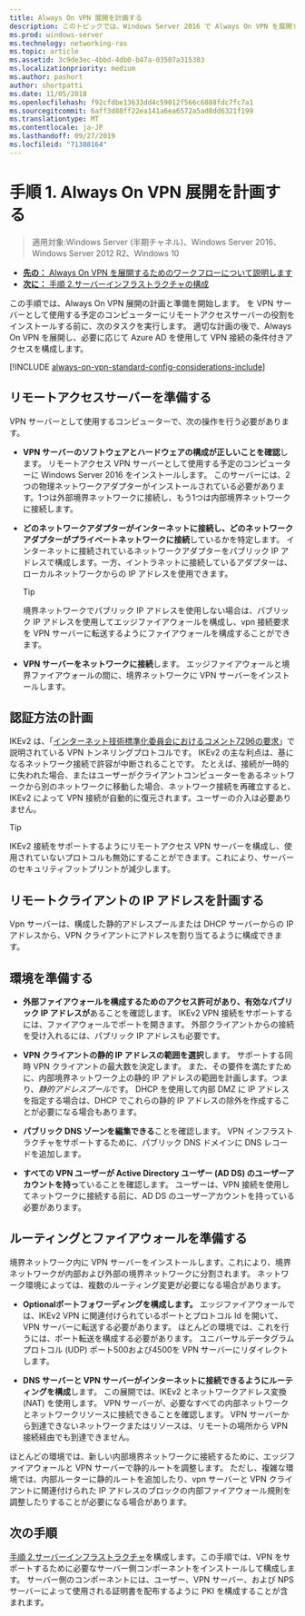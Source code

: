 ```yaml
---
title: Always On VPN 展開を計画する
description: このトピックでは、Windows Server 2016 で Always On VPN を展開するための計画手順について説明します。
ms.prod: windows-server
ms.technology: networking-ras
ms.topic: article
ms.assetid: 3c9de3ec-4bbd-4db0-b47a-03507a315383
ms.localizationpriority: medium
ms.author: pashort
author: shortpatti
ms.date: 11/05/2018
ms.openlocfilehash: f92cfdbe13633dd4c59012f566c6888fdc7fc7a1
ms.sourcegitcommit: 6aff3d88ff22ea141a6ea6572a5ad8dd6321f199
ms.translationtype: MT
ms.contentlocale: ja-JP
ms.lasthandoff: 09/27/2019
ms.locfileid: "71388164"
---
```

# <a name="step-1-plan-the-always-on-vpn-deployment"></a>手順 1. Always On VPN 展開を計画する

>適用対象:Windows Server (半期チャネル)、Windows Server 2016、Windows Server 2012 R2、Windows 10

- [**先の：** Always On VPN を展開するためのワークフローについて説明します](always-on-vpn-deploy-deployment.md)
- [**次に：** 手順 2.サーバーインフラストラクチャの構成](vpn-deploy-server-infrastructure.md)

この手順では、Always On VPN 展開の計画と準備を開始します。 を VPN サーバーとして使用する予定のコンピューターにリモートアクセスサーバーの役割をインストールする前に、次のタスクを実行します。 適切な計画の後で、Always On VPN を展開し、必要に応じて Azure AD を使用して VPN 接続の条件付きアクセスを構成します。

[!INCLUDE [always-on-vpn-standard-config-considerations-include](../../../includes/always-on-vpn-standard-config-considerations-include.md)]

## <a name="prepare-the-remote-access-server"></a>リモートアクセスサーバーを準備する

VPN サーバーとして使用するコンピューターで、次の操作を行う必要があります。

- **VPN サーバーのソフトウェアとハードウェアの構成が正しいことを確認**します。 リモートアクセス VPN サーバーとして使用する予定のコンピューターに Windows Server 2016 をインストールします。 このサーバーには、2つの物理ネットワークアダプターがインストールされている必要があります。1つは外部境界ネットワークに接続し、もう1つは内部境界ネットワークに接続します。

- **どのネットワークアダプターがインターネットに接続し、どのネットワークアダプターがプライベートネットワークに接続**しているかを特定します。 インターネットに接続されているネットワークアダプターをパブリック IP アドレスで構成します。一方、イントラネットに接続しているアダプターは、ローカルネットワークからの IP アドレスを使用できます。

    >[!TIP]
    >境界ネットワークでパブリック IP アドレスを使用しない場合は、パブリック IP アドレスを使用してエッジファイアウォールを構成し、vpn 接続要求を VPN サーバーに転送するようにファイアウォールを構成することができます。

- **VPN サーバーをネットワークに接続**します。 エッジファイアウォールと境界ファイアウォールの間に、境界ネットワークに VPN サーバーをインストールします。

## <a name="plan-authentication-methods"></a>認証方法の計画

IKEv2 は、「[インターネット技術標準化委員会におけるコメント7296の要求](https://datatracker.ietf.org/doc/rfc7296/)」で説明されている VPN トンネリングプロトコルです。 IKEv2 の主な利点は、基になるネットワーク接続で許容が中断されることです。 たとえば、接続が一時的に失われた場合、またはユーザーがクライアントコンピューターをあるネットワークから別のネットワークに移動した場合、ネットワーク接続を再確立すると、IKEv2 によって VPN 接続が自動的に復元されます。ユーザーの介入は必要ありません。

>[!TIP]
>IKEv2 接続をサポートするようにリモートアクセス VPN サーバーを構成し、使用されていないプロトコルも無効にすることができます。これにより、サーバーのセキュリティフットプリントが減少します。 

## <a name="plan-ip-addresses-for-remote-clients"></a>リモートクライアントの IP アドレスを計画する

Vpn サーバーは、構成した静的アドレスプールまたは DHCP サーバーからの IP アドレスから、VPN クライアントにアドレスを割り当てるように構成できます。 

## <a name="prepare-the-environment"></a>環境を準備する

- **外部ファイアウォールを構成するためのアクセス許可があり、有効なパブリック IP アドレスが**あることを確認します。 IKEv2 VPN 接続をサポートするには、ファイアウォールでポートを開きます。 外部クライアントからの接続を受け入れるには、パブリック IP アドレスも必要です。

- **VPN クライアントの静的 IP アドレスの範囲を選択**します。 サポートする同時 VPN クライアントの最大数を決定します。 また、その要件を満たすために、内部境界ネットワーク上の静的 IP アドレスの範囲を計画します。つまり、*静的アドレスプール*です。 DHCP を使用して内部 DMZ に IP アドレスを指定する場合は、DHCP でこれらの静的 IP アドレスの除外を作成することが必要になる場合もあります。

- **パブリック DNS ゾーンを編集できる**ことを確認します。 VPN インフラストラクチャをサポートするために、パブリック DNS ドメインに DNS レコードを追加します。 

- **すべての VPN ユーザーが Active Directory ユーザー (AD DS) のユーザーアカウントを持っ**ていることを確認します。 ユーザーは、VPN 接続を使用してネットワークに接続する前に、AD DS のユーザーアカウントを持っている必要があります。

## <a name="prepare-routing-and-firewall"></a>ルーティングとファイアウォールを準備する 

境界ネットワーク内に VPN サーバーをインストールします。これにより、境界ネットワークが内部および外部の境界ネットワークに分割されます。 ネットワーク環境によっては、複数のルーティング変更が必要になる場合があります。

- **Optionalポートフォワーディングを構成します。** エッジファイアウォールでは、IKEv2 VPN に関連付けられているポートとプロトコル Id を開いて、VPN サーバーに転送する必要があります。 ほとんどの環境では、これを行うには、ポート転送を構成する必要があります。 ユニバーサルデータグラムプロトコル (UDP) ポート500および4500を VPN サーバーにリダイレクトします。

- **DNS サーバーと VPN サーバーがインターネットに接続できるようにルーティングを構成**します。 この展開では、IKEv2 とネットワークアドレス変換 (NAT) を使用します。 VPN サーバーが、必要なすべての内部ネットワークとネットワークリソースに接続できることを確認します。 VPN サーバーから到達できないネットワークまたはリソースは、リモートの場所から VPN 接続経由でも到達できません。

ほとんどの環境では、新しい内部境界ネットワークに接続するために、エッジファイアウォールと VPN サーバーで静的ルートを調整します。 ただし、複雑な環境では、内部ルーターに静的ルートを追加したり、vpn サーバーと VPN クライアントに関連付けられた IP アドレスのブロックの内部ファイアウォール規則を調整したりすることが必要になる場合があります。

## <a name="next-steps"></a>次の手順

[手順 2.サーバーインフラストラクチャ](vpn-deploy-server-infrastructure.md)を構成します。この手順では、VPN をサポートするために必要なサーバー側コンポーネントをインストールして構成します。 サーバー側のコンポーネントには、ユーザー、VPN サーバー、および NPS サーバーによって使用される証明書を配布するように PKI を構成することが含まれます。